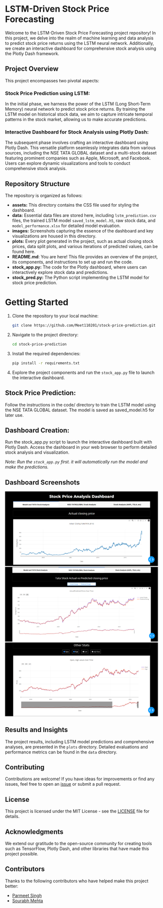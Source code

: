 # LSTM-Driven Stock Price Forecasting
Welcome to the LSTM-Driven Stock Price Forecasting project repository! In this project, we delve into the realm of machine learning and data analysis to predict stock price returns using the LSTM neural network. Additionally, we create an interactive dashboard for comprehensive stock analysis using the Plotly Dash framework.

## Project Overview
This project encompasses two pivotal aspects:

### Stock Price Prediction using LSTM:
In the initial phase, we harness the power of the LSTM (Long Short-Term Memory) neural network to predict stock price returns. By training the LSTM model on historical stock data, we aim to capture intricate temporal patterns in the stock market, allowing us to make accurate predictions.

### Interactive Dashboard for Stock Analysis using Plotly Dash:
The subsequent phase involves crafting an interactive dashboard using Plotly Dash. This versatile platform seamlessly integrates data from various sources, including the NSE TATA GLOBAL dataset and a multi-stock dataset featuring prominent companies such as Apple, Microsoft, and Facebook. Users can explore dynamic visualizations and tools to conduct comprehensive stock analysis.

## Repository Structure
The repository is organized as follows:
- **assets:** This directory contains the CSS file used for styling the dashboard.
- **data:** Essential data files are stored here, including `lstm_prediction.csv` files, the trained LSTM model `saved_lstm_model.h5`, raw stock data, and `model_performance.xlsx` for detailed model evaluation.
- **images:** Screenshots capturing the essence of the dashboard and key visualizations are housed in this directory.
- **plots:** Every plot generated in the project, such as actual closing stock prices, data split plots, and various iterations of predicted values, can be found here.
- **README.md**: You are here! This file provides an overview of the project, its components, and instructions to set up and run the code.
- **stock_app.py:** The code for the Plotly dashboard, where users can interactively explore stock data and predictions.
- **stock_pred.py:** The Python script implementing the LSTM model for stock price prediction.


# Getting Started
1. Clone the repository to your local machine:

    ```bash
    git clone https://github.com/Meet110201/stock-price-prediction.git
    ```

2. Navigate to the project directory:

    ```bash
    cd stock-price-prediction
    ```

3. Install the required dependencies:

    ```bash
    pip install -r requirements.txt
    ```

4. Explore the project components and run the `stock_app.py` file to launch the interactive dashboard.


## Stock Price Prediction:
Follow the instructions in the code/ directory to train the LSTM model using the NSE TATA GLOBAL dataset. The model is saved as saved_model.h5 for later use.

## Dashboard Creation:
Run the stock_app.py script to launch the interactive dashboard built with Plotly Dash. Access the dashboard in your web browser to perform detailed stock analysis and visualization.

*Note: Run the `stock_app.py` first. it will automatically run the model and make the predictions.*

## Dashboard Screenshots

![Dashboard-1](/images/Dashboard-1.png)
![Dashboard-2](/images/Dashboard-2.png)
![Dashboard-3](/images/Dashboard-3.png)


## Results and Insights

The project results, including LSTM model predictions and comprehensive analyses, are presented in the `plots` directory. Detailed evaluations and performance metrics can be found in the `data` directory.

## Contributing

Contributions are welcome! If you have ideas for improvements or find any issues, feel free to open an [issue](https://github.com/Meet110201/stock-price-prediction/issues) or submit a pull request.

## License

This project is licensed under the MIT License - see the [LICENSE](LICENSE) file for details.


## Acknowledgments
We extend our gratitude to the open-source community for creating tools such as TensorFlow, Plotly Dash, and other libraries that have made this project possible.

## Contributors
Thanks to the following contributors who have helped make this project better:

- [Parmeet Singh](https://github.com/Meet110201)
- [Sourabh Mehta](https://github.com/sm-sourabh)

